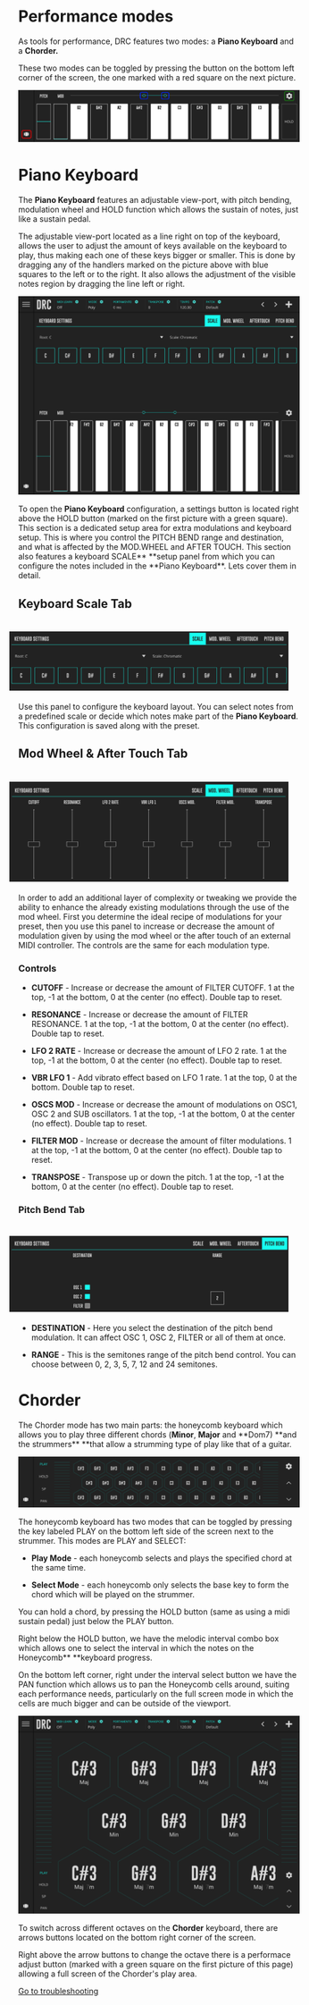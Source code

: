 # Performance modes

As tools for performance, DRC features two modes: a **Piano Keyboard** and a **Chorder.**

These two modes can be toggled by pressing the button on the bottom left corner of the screen, the one marked with a red square on the next picture.

![DRC Piano Keyboard](images/performance-modes/overview.png)

# Piano Keyboard

The **Piano Keyboard** features an adjustable view-port, with pitch bending, modulation wheel and HOLD function which allows the sustain of notes, just like a sustain pedal.

The adjustable view-port located as a line right on top of the keyboard, allows the user to adjust the amount of keys available on the keyboard to play, thus making each one of these keys bigger or smaller. This is done by dragging any of the handlers marked on the picture above with blue squares to the left or to the right. It also allows the adjustment of the visible notes region by dragging the line left or right.

![DRC Full Piano Keyboard ](images/performance-modes/piano-keyboard-fullscreen.png)

To open the **Piano Keyboard** configuration, a settings button is located right above the HOLD button \(marked on the first picture with a green square\). This section is a dedicated setup area for extra modulations and keyboard setup. This is where you control the PITCH BEND range and destination, and what is affected by the MOD.WHEEL and AFTER TOUCH. This section also features a keyboard SCALE\*\* **setup panel from which you can configure the notes included in the **Piano Keyboard\*\*. Lets cover them in detail.

## Keyboard Scale Tab

<img src="images/performance-modes/piano-keyboard-scale.png" alt="DRC Keyboard Scale Configuration" width="500" style="float: right; padding: 20px; right-padding: 0px;" />

Use this panel to configure the keyboard layout. You can select notes from a predefined scale or decide which notes make part of the **Piano Keyboard**. This configuration is saved along with the preset.

## Mod Wheel & After Touch Tab

<img src="images/performance-modes/piano-keyboard-modwheel.png" alt="DRC Mod Wheel & After Touch Configuration" width="500" style="float: right; padding: 20px; right-padding: 0px;" />

In order to add an additional layer of complexity or tweaking we provide the ability to enhance the already existing modulations through the use of the mod wheel. First you determine the ideal recipe of modulations for your preset, then you use this panel to increase or decrease the amount of modulation given by using the mod wheel or the after touch of an external MIDI controller. The controls are the same for each modulation type.

### Controls

- **CUTOFF** - Increase or decrease the amount of FILTER CUTOFF. 1 at the top, -1 at the bottom, 0 at the center \(no effect\). Double tap to reset.

- **RESONANCE** - Increase or decrease the amount of FILTER RESONANCE. 1 at the top, -1 at the bottom, 0 at the center \(no effect\). Double tap to reset.

- **LFO 2 RATE** - Increase or decrease the amount of LFO 2 rate. 1 at the top, -1 at the bottom, 0 at the center \(no effect\). Double tap to reset.

- **VBR LFO 1** - Add vibrato effect based on LFO 1 rate. 1 at the top, 0 at the bottom. Double tap to reset.

- **OSCS MOD** - Increase or decrease the amount of modulations on OSC1, OSC 2 and SUB oscillators. 1 at the top, -1 at the bottom, 0 at the center \(no effect\). Double tap to reset.

- **FILTER MOD** - Increase or decrease the amount of filter modulations. 1 at the top, -1 at the bottom, 0 at the center \(no effect\). Double tap to reset.

- **TRANSPOSE** - Transpose up or down the pitch. 1 at the top, -1 at the bottom, 0 at the center \(no effect\). Double tap to reset.

### Pitch Bend Tab

<img src="images/performance-modes/piano-keyboard-pitch-bend.png" alt="DRC Pitch Ben Configuration" width="500" style="float: right; padding: 20px; right-padding: 0px;" />

- **DESTINATION** - Here you select the destination of the pitch bend modulation. It can affect OSC 1, OSC 2, FILTER or all of them at once.

- **RANGE** - This is the semitones range of the pitch bend control. You can choose between 0, 2, 3, 5, 7, 12 and 24 semitones.

# Chorder

The Chorder mode has two main parts: the honeycomb keyboard which allows you to play three different chords \(**Minor**, **Major** and **Dom7\) **and the strummers\*\* \*\*that allow a strumming type of play like that of a guitar.

![DRC Chorder Keyboard and Strummer](images/performance-modes/honeycomb-keyboard.png)

The honeycomb keyboard has two modes that can be toggled by pressing the key labeled PLAY on the bottom left side of the screen next to the strummer. This modes are PLAY and SELECT:

- **Play Mode** - each honeycomb selects and plays the specified chord at the same time.

- **Select Mode** - each honeycomb only selects the base key to form the chord which will be played on the strummer.

You can hold a chord, by pressing the HOLD button \(same as using a midi sustain pedal\) just below the PLAY button.

Right below the HOLD button, we have the melodic interval combo box which allows one to select the interval in which the notes on the Honeycomb\*\* \*\*keyboard progress.

On the bottom left corner, right under the interval select button we have the PAN function which allows us to pan the Honeycomb cells around, suiting each performance needs, particularly on the full screen mode in which the cells are much bigger and can be outside of the viewport.

![DRC Full Chorder Keyboard and Strummer](images/performance-modes/honeycomb-fullscreen.png)

To switch across different octaves on the **Chorder** keyboard, there are arrows buttons located on the bottom right corner of the screen.

Right above the arrow buttons to change the octave there is a performace adjust button \(marked with a green square on the first picture of this page\) allowing a full screen of the Chorder's play area.

[Go to troubleshooting](troubleshooting)
